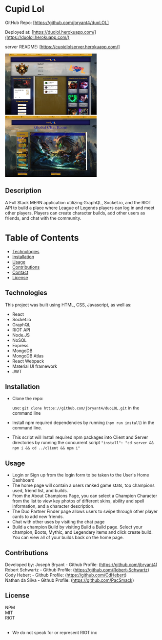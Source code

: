 # Cupid Lol

GitHub Repo: [https://github.com/jbryant4/duoLOL] <br>

Deployed at: [https://duolol.herokuapp.com/](https://duolol.herokuapp.com/) <br>

server README:  [https://cupidlolserver.herokuapp.com/] <br>

<img src="preview1.png" alt="previewSearch" width="300" height="200"/> <img src="preview2.png" alt="previewSaved" width="300" height="200"/>

## Description

A Full Stack MERN application utilizing GraphQL, Socket.io, and the RIOT API to build a place where League of Legends players can log in and meet other players.  Players can create character builds, add other users as friends, and chat with the community.


# Table of Contents

- [Technologies](#Technologies)
- [Installation](#Installation)
- [Usage](#usage)
- [Contributions](#Contributions)
- [Contact](#Contact)
- [License](#license)

## Technologies

This project was built using HTML, CSS, Javascript, as well as:

- React
- Socket.io
- GraphQL
- RIOT API
- Node.JS
- NoSQL
- Express
- MongoDB
- MongoDB Atlas
- React Webpack
- Material UI framework
- JWT

## Installation

- Clone the repo:

  use: `git clone https://github.com/jbryant4/duoLOL.git` in the command line

- Install npm required dependencies by running (`npm run install`) in the command line.

- This script will Install required npm packages into Client and Server directories by running the concurrent script `"install": "cd server && npm i && cd ../client && npm i"`

## Usage

- Login or Sign up from the login form to be taken to the User's Home Dashboard
- The home page will contain a users ranked game stats, top champions used, friend list, and builds.
- From the About Champions Page, you can select a Champion Character from the list to view key photos of different skins, ability and spell information, and a character description.
- The Duo Partner Finder page allows users to swipe through other player cards to add new friends.
- Chat with other uses by visiting the chat page
- Build a champion Build by visiting Build a Build page.  Select your champion, Boots, Mythic, and Legendary items and click create build.  You can view all of your builds back on the home page.

## Contributions

Developed by:
Joseph Bryant - Github Profile: (https://github.com/jbryant4) <br>
Robert Schwartz - Github Profile: (https://github.com/Robert-Schwartz) <br>
Cody Hebert - Github Profile: (https://github.com/CdHebert) <br>
Nathan da Silva - Github Profile: (https://github.com/PacSmack) <br>

## License

NPM <br>
MIT <br>
RIOT <br>
<br>
- We do not speak for or represent RIOT inc
